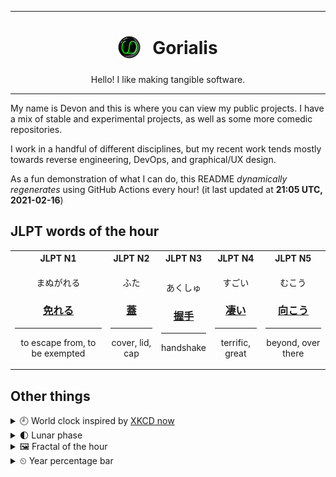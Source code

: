 ***

<h1 align="center">
<sub>
    <img src="readme/resources/avatar.png" height="36">
</sub>
&nbsp;
Gorialis
</h1>
<p align="center">
Hello! I like making tangible software.
</p>

***

My name is Devon and this is where you can view my public projects. I have a mix of stable and experimental projects, as well as some more comedic repositories.

I work in a handful of different disciplines, but my recent work tends mostly towards reverse engineering, DevOps, and graphical/UX design.

As a fun demonstration of what I can do, this README *dynamically regenerates* using GitHub Actions every hour! (it last updated at **21:05 UTC, 2021-02-16**)

<h2>JLPT words of the hour</h2>
<table>
    <tr>
        <th>JLPT N1</th>
        <th>JLPT N2</th>
        <th>JLPT N3</th>
        <th>JLPT N4</th>
        <th>JLPT N5</th>
    </tr>
    <tr>
        <td>
            <p align="center">まぬがれる</p>
            <h3 align="center"><b><a href="https://jisho.org/search/%E5%85%8D%E3%82%8C%E3%82%8B">免れる</a></b></h3>
            <hr>
            <p align="center">to escape from,<wbr> to be exempted</p>
        </td>
        <td>
            <p align="center">ふた</p>
            <h3 align="center"><b><a href="https://jisho.org/search/%E8%93%8B">蓋</a></b></h3>
            <hr>
            <p align="center">cover,<wbr> lid,<wbr> cap</p>
        </td>
        <td>
            <p align="center">あくしゅ</p>
            <h3 align="center"><b><a href="https://jisho.org/search/%E6%8F%A1%E6%89%8B">握手</a></b></h3>
            <hr>
            <p align="center">handshake</p>
        </td>
        <td>
            <p align="center">すごい</p>
            <h3 align="center"><b><a href="https://jisho.org/search/%E5%87%84%E3%81%84">凄い</a></b></h3>
            <hr>
            <p align="center">terrific,<wbr> great</p>
        </td>
        <td>
            <p align="center">むこう</p>
            <h3 align="center"><b><a href="https://jisho.org/search/%E5%90%91%E3%81%93%E3%81%86">向こう</a></b></h3>
            <hr>
            <p align="center">beyond,<wbr> over there</p>
        </td>
    </tr>
</table>

<h2>Other things</h2>
<details>
<summary>🕘  World clock inspired by <a href="https://xkcd.com/now">XKCD now</a></summary>

> <img src="generated/now.png" width="512">

</details>
<details>
<summary>🌓 Lunar phase</summary>

The moon is approximately 19.45% through its phase (First Quarter).

</details>
<details>
<summary>&#x1f5bc; Fractal of the hour</summary>

> <img src="generated/fractal.png" width="512">

</details>
<details>
<summary>&#x23f2; Year percentage bar</summary>
<pre><code>2021 [██▁▁▁▁▁▁▁▁▁▁▁▁▁▁▁▁▁▁] 12.84%</code></pre>
</details>
